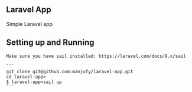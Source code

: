 ## Laravel App

Simple Laravel app

## Setting up and Running

    Make sure you have sail installed: https://laravel.com/docs/9.x/sail

    ```
    git clone git@github.com:manjufy/laravel-app.git
    cd laravel-app>
    $ laravel-app>sail up
    ```